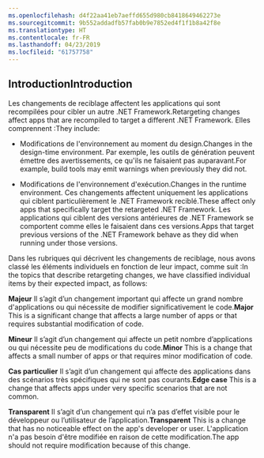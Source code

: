 ```yaml
---
ms.openlocfilehash: d4f22aa41eb7aeffd655d980cb8418649462273e
ms.sourcegitcommit: 9b552addadfb57fab0b9e7852ed4f1f1b8a42f8e
ms.translationtype: HT
ms.contentlocale: fr-FR
ms.lasthandoff: 04/23/2019
ms.locfileid: "61757758"
---
```

## <a name="introduction"></a><span data-ttu-id="df66d-101">Introduction</span><span class="sxs-lookup"><span data-stu-id="df66d-101">Introduction</span></span>
<span data-ttu-id="df66d-102">Les changements de reciblage affectent les applications qui sont recompilées pour cibler un autre .NET Framework.</span><span class="sxs-lookup"><span data-stu-id="df66d-102">Retargeting changes affect apps that are recompiled to target a different .NET Framework.</span></span> <span data-ttu-id="df66d-103">Elles comprennent :</span><span class="sxs-lookup"><span data-stu-id="df66d-103">They include:</span></span>

* <span data-ttu-id="df66d-104">Modifications de l'environnement au moment du design.</span><span class="sxs-lookup"><span data-stu-id="df66d-104">Changes in the design-time environment.</span></span> <span data-ttu-id="df66d-105">Par exemple, les outils de génération peuvent émettre des avertissements, ce qu'ils ne faisaient pas auparavant.</span><span class="sxs-lookup"><span data-stu-id="df66d-105">For example, build tools may emit warnings when previously they did not.</span></span>

* <span data-ttu-id="df66d-106">Modifications de l'environnement d'exécution.</span><span class="sxs-lookup"><span data-stu-id="df66d-106">Changes in the runtime environment.</span></span> <span data-ttu-id="df66d-107">Ces changements affectent uniquement les applications qui ciblent particulièrement le .NET Framework reciblé.</span><span class="sxs-lookup"><span data-stu-id="df66d-107">These affect only apps that specifically target the retargeted .NET Framework.</span></span> <span data-ttu-id="df66d-108">Les applications qui ciblent des versions antérieures de .NET Framework se comportent comme elles le faisaient dans ces versions.</span><span class="sxs-lookup"><span data-stu-id="df66d-108">Apps that target previous versions of the .NET Framework behave as they did when running under those versions.</span></span>

<span data-ttu-id="df66d-109">Dans les rubriques qui décrivent les changements de reciblage, nous avons classé les éléments individuels en fonction de leur impact, comme suit :</span><span class="sxs-lookup"><span data-stu-id="df66d-109">In the topics that describe retargeting changes, we have classified individual items by their expected impact, as follows:</span></span>

<span data-ttu-id="df66d-110">**Majeur** Il s’agit d’un changement important qui affecte un grand nombre d'applications ou qui nécessite de modifier significativement le code.</span><span class="sxs-lookup"><span data-stu-id="df66d-110">**Major** This is a significant change that affects a large number of apps or that requires substantial modification of code.</span></span>

<span data-ttu-id="df66d-111">**Mineur** Il s’agit d’un changement qui affecte un petit nombre d’applications ou qui nécessite peu de modifications du code.</span><span class="sxs-lookup"><span data-stu-id="df66d-111">**Minor** This is a change that affects a small number of apps or that requires minor modification of code.</span></span>

<span data-ttu-id="df66d-112">**Cas particulier** Il s’agit d’un changement qui affecte des applications dans des scénarios très spécifiques qui ne sont pas courants.</span><span class="sxs-lookup"><span data-stu-id="df66d-112">**Edge case** This is a change that affects apps under very specific scenarios that are not common.</span></span>

<span data-ttu-id="df66d-113">**Transparent** Il s’agit d’un changement qui n’a pas d’effet visible pour le développeur ou l’utilisateur de l’application.</span><span class="sxs-lookup"><span data-stu-id="df66d-113">**Transparent** This is a change that has no noticeable effect on the app's developer or user.</span></span> <span data-ttu-id="df66d-114">L'application n'a pas besoin d'être modifiée en raison de cette modification.</span><span class="sxs-lookup"><span data-stu-id="df66d-114">The app should not require modification because of this change.</span></span>
